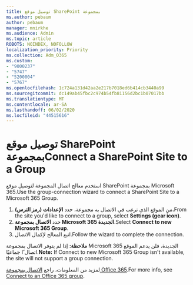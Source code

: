 ```yaml
---
title: توصيل موقع SharePoint بمجموعة
ms.author: pebaum
author: pebaum
manager: mnirkhe
ms.audience: Admin
ms.topic: article
ROBOTS: NOINDEX, NOFOLLOW
localization_priority: Priority
ms.collection: Adm_O365
ms.custom:
- "9000237"
- "5747"
- "5200004"
- "5767"
ms.openlocfilehash: 1c724a131d42aa2e217b7018ed6b414cb3440a99
ms.sourcegitcommit: dc149ab45fbc2c974b54fb81156d2bc1b07017bb
ms.translationtype: MT
ms.contentlocale: ar-SA
ms.lasthandoff: 06/02/2020
ms.locfileid: "44515616"
---
```

# <a name="connect-a-sharepoint-site-to-a-group"></a><span data-ttu-id="c4c93-102">توصيل موقع SharePoint بمجموعة</span><span class="sxs-lookup"><span data-stu-id="c4c93-102">Connect a SharePoint Site to a Group</span></span>

<span data-ttu-id="c4c93-103">استخدم معالج اتصال المجموعة لتوصيل موقع SharePoint بمجموعة Microsoft 365.</span><span class="sxs-lookup"><span data-stu-id="c4c93-103">Use the group-connection wizard to connect a SharePoint Site to a Microsoft 365 Group.</span></span>

1. <span data-ttu-id="c4c93-104">من الموقع الذي ترغب في الاتصال به مجموعة، حدد **الإعدادات (رمز الترس).**</span><span class="sxs-lookup"><span data-stu-id="c4c93-104">From the site you'd like to connect to a group, select  **Settings (gear icon)**.</span></span>
2. <span data-ttu-id="c4c93-105">حدد **الاتصال بمجموعة Microsoft 365 الجديدة**.</span><span class="sxs-lookup"><span data-stu-id="c4c93-105">Select  **Connect to new Microsoft 365 Group**.</span></span>
3. <span data-ttu-id="c4c93-106">اتبع المعالج لإكمال الاتصال.</span><span class="sxs-lookup"><span data-stu-id="c4c93-106">Follow the wizard to complete the connection.</span></span>

<span data-ttu-id="c4c93-107">**ملاحظة:**  إذا لم يتوفر الاتصال بمجموعة Microsoft 365 الجديدة، فلن يدعم الموقع اتصال ًا جماعيًا.</span><span class="sxs-lookup"><span data-stu-id="c4c93-107">**Note:**  If Connect to new Microsoft 365 Group isn't available, the site will not support a group connection.</span></span>

<span data-ttu-id="c4c93-108">لمزيد من المعلومات، راجع [الاتصال بمجموعة Office 365](https://docs.microsoft.com/sharepoint/dev/transform/modernize-connect-to-office365-group).</span><span class="sxs-lookup"><span data-stu-id="c4c93-108">For more info, see  [Connect to an Office 365 group](https://docs.microsoft.com/sharepoint/dev/transform/modernize-connect-to-office365-group).</span></span>